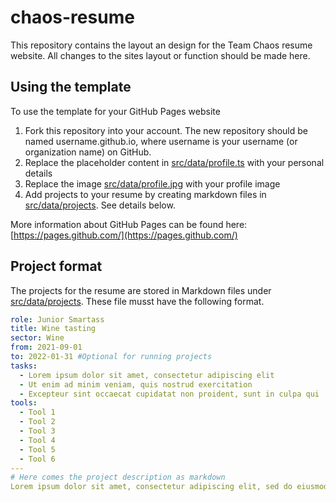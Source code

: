 # chaos-resume
This repository contains the layout an design for the Team Chaos resume website. All changes to the sites layout or function should be made here.

## Using the template
To use the template for your GitHub Pages website

1. Fork this repository into your account. The new repository should be named username.github.io, where username is your username (or organization name) on GitHub.
2. Replace the placeholder content in [src/data/profile.ts](src/data/profile.ts) with your personal details
3. Replace the image [src/data/profile.jpg](src/data/profile.jpg) with your profile image
4. Add projects to your resume by creating markdown files in [src/data/projects](src/data/projects). See details below.

More information about GitHub Pages can be found here: [https://pages.github.com/](https://pages.github.com/)

## Project format
The projects for the resume are stored in Markdown files under [src/data/projects](src/data/projects). These file musst have the following format.

```yml
role: Junior Smartass
title: Wine tasting
sector: Wine
from: 2021-09-01
to: 2022-01-31 #Optional for running projects
tasks:
  - Lorem ipsum dolor sit amet, consectetur adipiscing elit
  - Ut enim ad minim veniam, quis nostrud exercitation
  - Excepteur sint occaecat cupidatat non proident, sunt in culpa qui
tools:
  - Tool 1
  - Tool 2
  - Tool 3
  - Tool 4
  - Tool 5
  - Tool 6
---
# Here comes the project description as markdown
Lorem ipsum dolor sit amet, consectetur adipiscing elit, sed do eiusmod tempor incididunt ut labore et dolore magna aliqua. Ut enim ad minim veniam, quis nostrud exercitation ullamco laboris nisi ut aliquip ex ea commodo consequat. Duis aute irure dolor in reprehenderit in voluptate velit esse cillum dolore eu fugiat nulla pariatur.
```